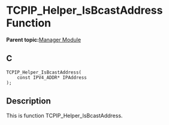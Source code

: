 # TCPIP\_Helper\_IsBcastAddress Function

**Parent topic:**[Manager Module](GUID-B37C4F4C-DC2D-48D9-9909-AACBA987B57A.md)

## C

```
TCPIP_Helper_IsBcastAddress(
    const IPV4_ADDR* IPAddress
);
```

## Description

This is function TCPIP\_Helper\_IsBcastAddress.

